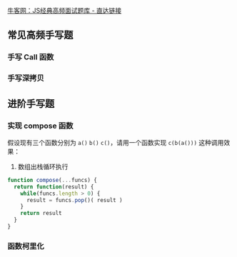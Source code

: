 [牛客网：JS经典高频面试题库 - 直达链接](https://www.nowcoder.com/exam/oj?page=1&pageSize=50&search=&tab=JS%E7%AF%87&topicId=271)

## 常见高频手写题

### 手写 Call 函数

### 手写深拷贝

## 进阶手写题

### 实现 compose 函数

假设现有三个函数分别为 `a()` `b()` `c()`，请用一个函数实现 `c(b(a()))` 这种调用效果：

1. 数组出栈循环执行

```js
function compose(...funcs) {
  return function(result) {
    while(funcs.length > 0) {
      result = funcs.pop()( result )
    }
    return result
  }
}
```



### 函数柯里化

